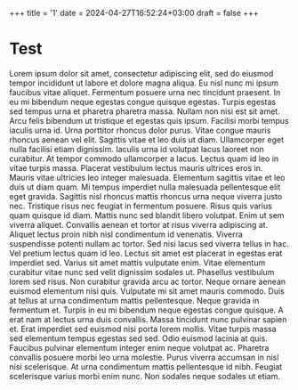 +++
title = '1'
date = 2024-04-27T16:52:24+03:00
draft = false
+++

# Test
Lorem ipsum dolor sit amet, consectetur adipiscing elit, sed do eiusmod tempor incididunt ut labore et dolore magna aliqua. Eu nisl nunc mi ipsum faucibus vitae aliquet. Fermentum posuere urna nec tincidunt praesent. In eu mi bibendum neque egestas congue quisque egestas. Turpis egestas sed tempus urna et pharetra pharetra massa. Nullam non nisi est sit amet. Arcu felis bibendum ut tristique et egestas quis ipsum. Facilisi morbi tempus iaculis urna id. Urna porttitor rhoncus dolor purus. Vitae congue mauris rhoncus aenean vel elit. Sagittis vitae et leo duis ut diam. Ullamcorper eget nulla facilisi etiam dignissim. Iaculis urna id volutpat lacus laoreet non curabitur. At tempor commodo ullamcorper a lacus. Lectus quam id leo in vitae turpis massa. Placerat vestibulum lectus mauris ultrices eros in. Mauris vitae ultricies leo integer malesuada. Elementum sagittis vitae et leo duis ut diam quam. Mi tempus imperdiet nulla malesuada pellentesque elit eget gravida. Sagittis nisl rhoncus mattis rhoncus urna neque viverra justo nec. Tristique risus nec feugiat in fermentum posuere. Risus quis varius quam quisque id diam. Mattis nunc sed blandit libero volutpat. Enim ut sem viverra aliquet. Convallis aenean et tortor at risus viverra adipiscing at. Aliquet lectus proin nibh nisl condimentum id venenatis. Viverra suspendisse potenti nullam ac tortor. Sed nisi lacus sed viverra tellus in hac. Vel pretium lectus quam id leo. Lectus sit amet est placerat in egestas erat imperdiet sed. Varius sit amet mattis vulputate enim. Vitae elementum curabitur vitae nunc sed velit dignissim sodales ut. Phasellus vestibulum lorem sed risus. Non curabitur gravida arcu ac tortor. Neque ornare aenean euismod elementum nisi quis. Vulputate mi sit amet mauris commodo. Duis at tellus at urna condimentum mattis pellentesque. Neque gravida in fermentum et. Turpis in eu mi bibendum neque egestas congue quisque. A erat nam at lectus urna duis convallis. Massa tincidunt nunc pulvinar sapien et. Erat imperdiet sed euismod nisi porta lorem mollis. Vitae turpis massa sed elementum tempus egestas sed sed. Odio euismod lacinia at quis. Faucibus pulvinar elementum integer enim neque volutpat ac. Pharetra convallis posuere morbi leo urna molestie. Purus viverra accumsan in nisl nisi scelerisque. At urna condimentum mattis pellentesque id nibh. Feugiat scelerisque varius morbi enim nunc. Non sodales neque sodales ut etiam.
